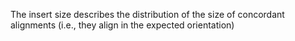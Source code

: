The insert size describes the distribution of the size of concordant alignments (i.e., they align in the expected orientation)
